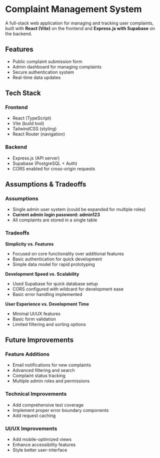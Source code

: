# Complaint Management System

A full-stack web application for managing and tracking user complaints, built with **React (Vite)** on the frontend and **Express.js with Supabase** on the backend.

## Features

-  Public complaint submission form  
-  Admin dashboard for managing complaints
-  Secure authentication system  
-  Real-time data updates  

## Tech Stack

### Frontend

- React (TypeScript)  
- Vite (build tool)  
- TailwindCSS (styling)  
- React Router (navigation)  

### Backend

- Express.js (API server)  
- Supabase (PostgreSQL + Auth)  
- CORS enabled for cross-origin requests  


## Assumptions & Tradeoffs

### Assumptions

- Single admin user system (could be expanded for multiple roles)
- **Current admin login password: admin123**
- All complaints are stored in a single table  

### Tradeoffs

**Simplicity vs. Features**  
- Focused on core functionality over additional features  
- Basic authentication for quick development  
- Simple data model for rapid prototyping  

**Development Speed vs. Scalability**  
- Used Supabase for quick database setup  
- CORS configured with wildcard for development ease  
- Basic error handling implemented  

**User Experience vs. Development Time**  
- Minimal UI/UX features  
- Basic form validation  
- Limited filtering and sorting options  

## Future Improvements


### Feature Additions

- Email notifications for new complaints  
- Advanced filtering and search  
- Complaint status tracking  
- Multiple admin roles and permissions  

### Technical Improvements

- Add comprehensive test coverage  
- Implement proper error boundary components  
- Add request caching  

### UI/UX Improvements

- Add mobile-optimized views  
- Enhance accessibility features  
- Style better user-interface
